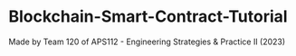 # Blockchain-Smart-Contract-Tutorial

Made by Team 120 of APS112 - Engineering Strategies & Practice II (2023)
